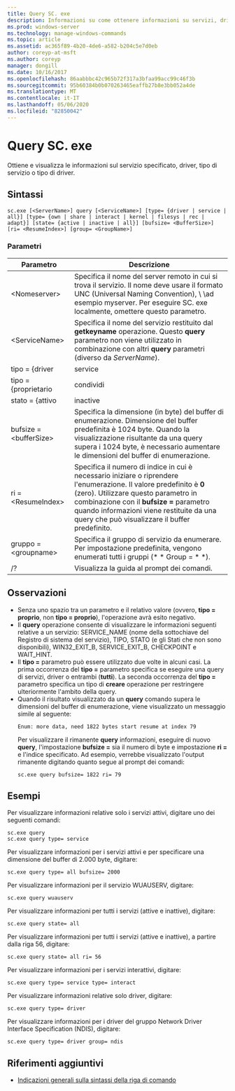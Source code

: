 ```yaml
---
title: Query SC. exe
description: Informazioni su come ottenere informazioni su servizi, driver, tipo di servizi o tipo di driver utilizzando l'utilità SC. exe
ms.prod: windows-server
ms.technology: manage-windows-commands
ms.topic: article
ms.assetid: ac365f89-4b20-4de6-a582-b204c5e7d0eb
author: coreyp-at-msft
ms.author: coreyp
manager: dongill
ms.date: 10/16/2017
ms.openlocfilehash: 86aabbbc42c965b72f317a3bfaa99acc99c46f3b
ms.sourcegitcommit: 95b60384b0b070263465eaffb27b8e3bb052a4de
ms.translationtype: MT
ms.contentlocale: it-IT
ms.lasthandoff: 05/06/2020
ms.locfileid: "82850042"
---
```

# <a name="scexe-query"></a>Query SC. exe

Ottiene e visualizza le informazioni sul servizio specificato, driver, tipo di servizio o tipo di driver.

## <a name="syntax"></a>Sintassi

```
sc.exe [<ServerName>] query [<ServiceName>] [type= {driver | service | all}] [type= {own | share | interact | kernel | filesys | rec | adapt}] [state= {active | inactive | all}] [bufsize= <BufferSize>] [ri= <ResumeIndex>] [group= <GroupName>]
```

### <a name="parameters"></a>Parametri

|       Parametro        |                                                                                                                          Descrizione                                                                                                                          |
|------------------------|---------------------------------------------------------------------------------------------------------------------------------------------------------------------------------------------------------------------------------------------------------------|
|     \<Nomeserver>      |                       Specifica il nome del server remoto in cui si trova il servizio. Il nome deve usare il formato UNC (Universal Naming Convention), \\ \\ad esempio myserver. Per eseguire SC. exe localmente, omettere questo parametro.                        |
|     \<ServiceName>     |                                      Specifica il nome del servizio restituito dal **getkeyname** operazione. Questo **query** parametro non viene utilizzato in combinazione con altri **query** parametri (diverso da *ServerName*).                                      |
|     tipo = {driver      |                                                                                                                            service                                                                                                                            |
|       tipo = {proprietario       |                                                                                                                             condividi                                                                                                                             |
|     stato = {attivo     |                                                                                                                           inactive                                                                                                                            |
| bufsize = \<bufferSize> |                     Specifica la dimensione (in byte) del buffer di enumerazione. Dimensione del buffer predefinita è 1024 byte. Quando la visualizzazione risultante da una query supera i 1024 byte, è necessario aumentare le dimensioni del buffer di enumerazione.                      |
|   ri = \<ResumeIndex>   | Specifica il numero di indice in cui è necessario iniziare o riprendere l'enumerazione. Il valore predefinito è **0** (zero). Utilizzare questo parametro in combinazione con il **bufsize =** parametro quando informazioni viene restituite da una query che può visualizzare il buffer predefinito. |
|  gruppo = \<groupname>   |                                                                             Specifica il gruppo di servizio da enumerare. Per impostazione predefinita, vengono enumerati tutti i gruppi (* * Group = * *).                                                                              |
|           /?           |                                                                                                             Visualizza la guida al prompt dei comandi.                                                                                                              |

## <a name="remarks"></a>Osservazioni

- Senza uno spazio tra un parametro e il relativo valore (ovvero, **tipo = proprio**, non **tipo = proprio**), l'operazione avrà esito negativo.
- Il **query** operazione consente di visualizzare le informazioni seguenti relative a un servizio: SERVICE_NAME (nome della sottochiave del Registro di sistema del servizio), TIPO, STATO (e gli Stati che non sono disponibili), WIN32_EXIT_B, SERVICE_EXIT_B, CHECKPOINT e WAIT_HINT.
- Il **tipo =** parametro può essere utilizzato due volte in alcuni casi. La prima occorrenza del **tipo =** parametro specifica se eseguire una query di servizi, driver o entrambi (**tutti**). La seconda occorrenza del **tipo =** parametro specifica un tipo di **creare** operazione per restringere ulteriormente l'ambito della query.
- Quando il risultato visualizzato da un **query** comando supera le dimensioni del buffer di enumerazione, viene visualizzato un messaggio simile al seguente:  
  ```
  Enum: more data, need 1822 bytes start resume at index 79
  ```  
  Per visualizzare il rimanente **query** informazioni, eseguire di nuovo **query**, l'impostazione **bufsize =** sia il numero di byte e impostazione **ri =** e l'indice specificato. Ad esempio, verrebbe visualizzato l'output rimanente digitando quanto segue al prompt dei comandi:  
  ```
  sc.exe query bufsize= 1822 ri= 79
  ```

## <a name="examples"></a>Esempi

Per visualizzare informazioni relative solo i servizi attivi, digitare uno dei seguenti comandi:
```
sc.exe query
sc.exe query type= service
```
Per visualizzare informazioni per i servizi attivi e per specificare una dimensione del buffer di 2.000 byte, digitare:
```
sc.exe query type= all bufsize= 2000
```
Per visualizzare informazioni per il servizio WUAUSERV, digitare:
```
sc.exe query wuauserv
```
Per visualizzare informazioni per tutti i servizi (attive e inattive), digitare:
```
sc.exe query state= all
```
Per visualizzare informazioni per tutti i servizi (attive e inattive), a partire dalla riga 56, digitare:
```
sc.exe query state= all ri= 56
```
Per visualizzare informazioni per i servizi interattivi, digitare:
```
sc.exe query type= service type= interact
```
Per visualizzare informazioni relative solo driver, digitare:
```
sc.exe query type= driver
```
Per visualizzare informazioni per i driver del gruppo Network Driver Interface Specification (NDIS), digitare:
```
sc.exe query type= driver group= ndis
```

## <a name="additional-references"></a>Riferimenti aggiuntivi

- [Indicazioni generali sulla sintassi della riga di comando](command-line-syntax-key.md)
